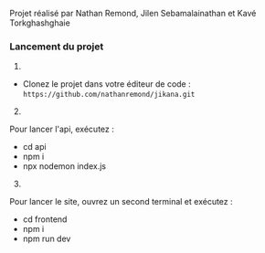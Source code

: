 Projet réalisé par Nathan Remond, Jilen Sebamalainathan et Kavé Torkghashghaie

### Lancement du projet

1)

- Clonez le projet dans votre éditeur de code :
`https://github.com/nathanremond/jikana.git`

2)

Pour lancer l'api, exécutez :

- cd api
- npm i
- npx nodemon index.js

3)

Pour lancer le site, ouvrez un second terminal et exécutez :

- cd frontend
- npm i
- npm run dev